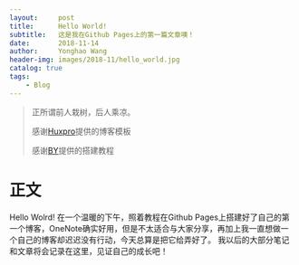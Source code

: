 ```yaml
---
layout:     post
title:      Hello World!
subtitle:   这是我在Github Pages上的第一篇文章噢！
date:       2018-11-14
author:     Yonghao Wang
header-img: images/2018-11/hello_world.jpg
catalog: true
tags:
    - Blog
---
```

> 正所谓前人栽树，后人乘凉。
> 
> 感谢[Huxpro](https://github.com/huxpro)提供的博客模板
> 
> 感谢[BY](http://qiubaiying.top)提供的搭建教程

# 正文
Hello Wolrd!
在一个温暖的下午，照着教程在Github Pages上搭建好了自己的第一个博客，OneNote确实好用，但是不太适合与大家分享，再加上我一直想做一个自己的博客却迟迟没有行动，今天总算是把它给弄好了。
我以后的大部分笔记和文章将会记录在这里，见证自己的成长吧！